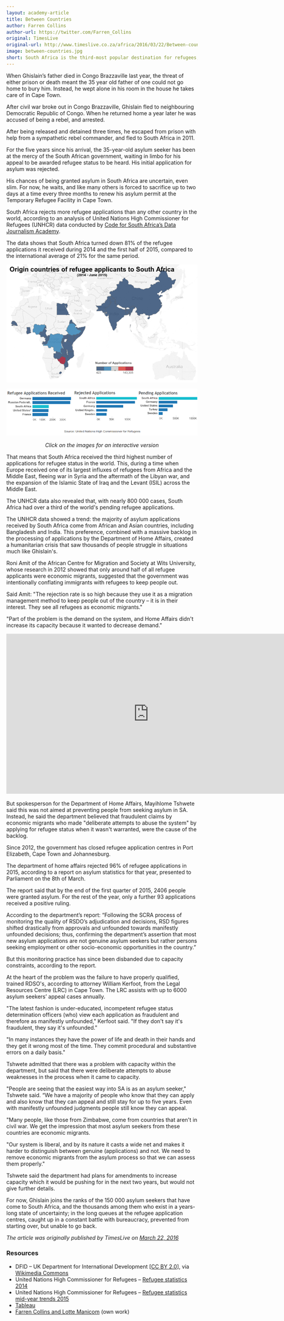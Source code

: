 ```yaml
---
layout: academy-article
title: Between Countries
author: Farren Collins
author-url: https://twitter.com/Farren_Collins
original: TimesLive
original-url: http://www.timeslive.co.za/africa/2016/03/22/Between-countries%E2%80%9A-Ghislain-is-stuck-in-limbo
image: between-countries.jpg
short: South Africa is the third-most popular destination for refugees, but it rejects more refugee applications than any other country
---
```

<p>When Ghislain’s father died in Congo Brazzaville last year, the threat of either prison or death meant the 35 year old father of one could not go home to bury him. Instead, he wept alone in his room in the house he takes care of in Cape Town.</p>

<p>After civil war broke out in Congo Brazzaville, Ghislain fled to neighbouring Democratic Republic of Congo. When he returned home a year later he was accused of being a rebel, and arrested.</p>

<p>After being released and detained three times, he escaped from prison with help from a sympathetic rebel commander, and fled to South Africa in 2011.</p>

<p>For the five years since his arrival, the 35-year-old asylum seeker has been at the mercy of the South African government, waiting in limbo for his appeal to be awarded refugee status to be heard. His initial application for asylum was rejected.</p>

<p>His chances of being granted asylum in South Africa are uncertain, even slim. For now, he waits, and like many others is forced to sacrifice up to two days at a time every three months to renew his asylum permit at the Temporary Refugee Facility in Cape Town.</p>

<p>South Africa rejects more refugee applications than any other country in the world, according to an analysis of United Nations High Commissioner for Refugees (UNHCR) data conducted by <a href="http://code4sa.org/">Code for South Africa’s Data Journalism Academy</a>.</p>

<p>The data shows that South Africa turned down 81% of the refugee applications it received during 2014 and the first half of 2015, compared to the international average of 21% for the same period.</p>

<a href="https://public.tableau.com/views/Refugeebargraphs/desktop?:embed=y&amp;:display_count=yes&amp;:showTabs=y&amp;:toolbar=no"><img src="/img/trainup/academy-articles/between-countries-1.png"></a>

<a href="https://public.tableau.com/views/Refugeebargraphs/desktop?:embed=y&amp;:display_count=yes&amp;:showTabs=y&amp;:toolbar=no"><img src="/img/trainup/academy-articles/between-countries-2.png"></a>

<p style="text-align: center;"><em>Click on the images for an interactive version</em></p>

<p>That means that South Africa received the third highest number of applications for refugee status in the world. This, during a time when Europe received one of its largest influxes of refugees from Africa and the Middle East, fleeing war in Syria and the aftermath of the Libyan war, and the expansion of the Islamic State of Iraq and the Levant (ISIL) across the Middle East.</p>

<p>The UNHCR data also revealed that, with nearly 800 000 cases, South Africa had over a third of the world's pending refugee applications.</p>

<p>The UNHCR data showed a trend: the majority of asylum applications received by South Africa come from African and Asian countries, including Bangladesh and India. This preference, combined with a massive backlog in the processing of applications by the Department of Home Affairs, created a humanitarian crisis that saw thousands of people struggle in situations much like Ghislain's.</p>

<p>Roni Amit of the African Centre for Migration and Society at Wits University, whose research in 2012 showed that only around half of all refugee applicants were economic migrants, suggested that the government was intentionally conflating immigrants with refugees to keep people out.</p>

<p>Said Amit: "The rejection rate is so high because they use it as a migration management method to keep people out of the country – it is in their interest. They see all refugees as economic migrants."</p>

<p>"Part of the problem is the demand on the system, and Home Affairs didn't increase its capacity because it wanted to decrease demand."</p>

<p><iframe width="750" height="422" src="https://www.youtube.com/embed/6IJFa4CEyUw?feature=oembed" frameborder="0" allowfullscreen></iframe></p>

<p>But spokesperson for the Department of Home Affairs, Mayihlome Tshwete said this was not aimed at preventing people from seeking asylum in SA. Instead, he said the department believed that fraudulent claims by economic migrants who made "deliberate attempts to abuse the system" by applying for refugee status when it wasn't warranted, were the cause of the backlog.</p>

<p>Since 2012, the government has closed refugee application centres in Port Elizabeth, Cape Town and Johannesburg.</p>

<p>The department of home affairs rejected 96% of refugee applications in 2015, according to a report on asylum statistics for that year, presented to Parliament on the 8th of March.</p>

<p>The report said that by the end of the first quarter of 2015, 2406 people were granted asylum. For the rest of the year, only a further 93 applications received a positive ruling.</p>

<p>According to the department’s report: “Following the SCRA process of monitoring the quality of RSDO’s adjudication and decisions, RSD figures shifted drastically from approvals and unfounded towards manifestly unfounded decisions; thus, confirming the department’s assertion that most new asylum applications are not genuine asylum seekers but rather persons seeking employment or other socio-economic opportunities in the country.”</p>

<p>But this monitoring practice has since been disbanded due to capacity constraints, according to the report.</p>

<p>At the heart of the problem was the failure to have properly qualified, trained RDSO's, according to attorney William Kerfoot, from the Legal Resources Centre (LRC) in Cape Town. The LRC assists with up to 6000 asylum seekers’ appeal cases annually.</p>

<p>"The latest fashion is under-educated, incompetent refugee status determination officers (who) view each application as fraudulent and therefore as manifestly unfounded," Kerfoot said. "If they don't say it's fraudulent, they say it's unfounded."</p>

<p>"In many instances they have the power of life and death in their hands and they get it wrong most of the time. They commit procedural and substantive errors on a daily basis."</p>

<p>Tshwete admitted that there was a problem with capacity within the department, but said that there were deliberate attempts to abuse weaknesses in the process when it came to capacity.</p>

<p>"People are seeing that the easiest way into SA is as an asylum seeker," Tshwete said. “We have a majority of people who know that they can apply and also know that they can appeal and still stay for up to five years. Even with manifestly unfounded judgments people still know they can appeal.</p>

<p>"Many people, like those from Zimbabwe, come from countries that aren't in civil war. We get the impression that most asylum seekers from these countries are economic migrants.</p>

<p>"Our system is liberal, and by its nature it casts a wide net and makes it harder to distinguish between genuine (applications) and not. We need to remove economic migrants from the asylum process so that we can assess them properly."</p>

<p>Tshwete said the department had plans for amendments to increase capacity which it would be pushing for in the next two years, but would not give further details.</p>

<p>For now, Ghislain joins the ranks of the 150 000 asylum seekers that have come to South Africa, and the thousands among them who exist in a years-long state of uncertainty; in the long queues at the refugee application centres, caught up in a constant battle with bureaucracy, prevented from starting over, but unable to go back.</p>

<p><em>The article was originally published by TimesLive on <a href="http://www.timeslive.co.za/africa/2016/03/22/Between-countries%E2%80%9A-Ghislain-is-stuck-in-limbo" target="_blank">March 22, 2016</a></em></p>

<h3>Resources</h3>

<ul class="fa-ul">
  <li><i class="fa-li fa fa-file-image-o"></i>DFID – UK Department for International Development [<a href="http://creativecommons.org/licenses/by/2.0" target="_blank">CC BY 2.0</a>], via <a href="https://commons.wikimedia.org/wiki/File%3ARefugee_shelters_in_the_Dadaab_camp%2C_northern_Kenya%2C_July_2011_(5961213058).jpg" target="_blank">Wikimedia Commons</a></li>
  <li><i class="fa-li fa fa-file-pdf-o"></i>United Nations High Commissioner for Refugees – <a href="http://www.unhcr.org/551128679.html" target="_blank">Refugee statistics 2014</a><a href="http://bit.ly/1OEHKsd" target="_blank"></a></li>
  <li><i class="fa-li fa fa-file-pdf-o"></i>United Nations High Commissioner for Refugees – <a href="http://www.unhcr.org/56701b969.html" target="_blank">Refugee statistics mid-year trends 2015</a></li>
  <li><i class="fa-li fa fa-bar-chart"></i><a href="https://public.tableau.com/profile/farren#!/vizhome/Refugeebargraphs/desktop" target="_blank">Tableau</a></li>
  <li><i class="fa-li fa fa-file-video-o"></i><a href="https://www.youtube.com/watch?v=6IJFa4CEyUw" target="_blank">Farren Collins and Lotte Manicom</a> (own work)</li>
</ul>